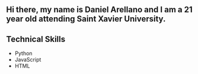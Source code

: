 ## Hi there, my name is Daniel Arellano and I am a 21 year old attending Saint Xavier University.

## Technical Skills
- Python
- JavaScript
- HTML
